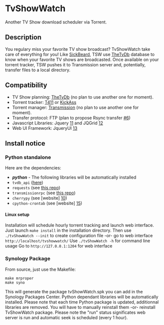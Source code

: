 TvShowWatch
===========

Another TV Show download scheduler via Torrent.

## Description

You regulary miss your favorite TV show broadcast? TvShowWatch take care of everything for you!
Like [SickBeard][4], TSW use [TheTvDb][5] database to know when your favorite TV shows are broadcasted. Once available on your torrent tracker, TSW pushes it to Transmission server and, potentially, transfer files to a local directory.

## Compatibility
+ TV Show planning: [TheTvDb][5] (no plan to use another one for moment).
+ Torrent tracker: [T411][6] or [KickAss][14]
+ Torrent manager: [Transmission][7] (no plan to use another one for moment).
+ Transfer protocol: FTP (plan to propose Rsync transfer [#6][9])
+ Javascript Libraries: Jquery [11] and JQGrid [12]
+ Web UI Framework: JqueryUI [13]

## Install notice

### Python standalone

Here are the dependencies:
+ ***python*** - The following libraries will be automatically installed
+ ```tvdb_api``` ([here][1])
+ ```requests``` (see [this repo][2])
+ ```transmissionrpc``` (see [this repo][3])
+ ```cherrypy``` (see [website] [10])
+ ```cpython-crontab``` (see [website] [15])

#### Linux setup
Installation will schedule hourly torrent tracking and launch web interface.
Just launch ```make install``` in the installation directory.
Then use ```./tvShowWatch --init``` to create configuration file -or- go to web interface ```http://localhost/tvshowwatch/```
Use ```./tvShowWatch -h``` for command line usage
Go to ```http://127.0.0.1:1204``` for web interface

### Synology Package

From source, just use the Makefile:
```
make mrproper
make syno
```
This will generate the package tvShowWatch.spk you can add in the Synology Packages Center.
Python dependant libraries will be automatically installed. Please note that each time Python package is updated, additionnal libraries are removed. You will have to manually reinstall them -or- reinstall TvShowWatch package.
Please note the "run" status significates web server is run and automatic seek is scheduled (every 1 hour).

[1]: https://github.com/dbr/tvdb_api
[2]: https://github.com/kennethreitz/requests
[3]: http://pythonhosted.org/transmissionrpc/
[4]: http://http://sickbeard.com/
[5]: http://thetvdb.com/
[6]: http://t411.me
[7]: https://github.com/kavod/TvShowWatch/issues/7
[8]: http://www.transmissionbt.com/
[9]: https://github.com/kavod/TvShowWatch/issues/6
[10]: http://www.cherrypy.org/
[11]: https://jquery.com/
[12]: http://www.trirand.com/blog/
[13]: http://jqueryui.com/
[14]: http://kickass.to
[15]: https://pypi.python.org/pypi/python-crontab

